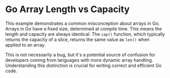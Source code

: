 # Go Array Length vs Capacity

This example demonstrates a common misconception about arrays in Go.  Arrays in Go have a fixed size, determined at compile time. This means the length and capacity are always identical.  The `cap()` function, which typically returns the capacity of a slice, returns the same value as `len()` when applied to an array.

This is not necessarily a bug, but it's a potential source of confusion for developers coming from languages with more dynamic array handling. Understanding this distinction is crucial for writing correct and efficient Go code.